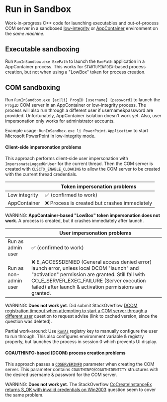 # Run in Sandbox
Work-in-progress C++ code for launching executables and out-of-process COM server in a sandboxed [low-integrity](https://docs.microsoft.com/en-us/previous-versions/dotnet/articles/bb625960(v%3dmsdn.10)) or [AppContainer](https://docs.microsoft.com/en-us/windows/desktop/secauthz/appcontainer-for-legacy-applications-) environment on the *same machine*.

## Executable sandboxing
Run `RunInSandbox.exe ExePath` to launch the `ExePath` application in a AppContainer process. This works for `STARTUPINFOEX`-based process creation, but not when using a "LowBox" token for process creation.

## COM sandboxing
Run `RunInSandbox.exe [ac|li] ProgID [username] [password]` to launch the `ProgID` COM server in an AppContainer or low-integrity process. The process will also run through a different user if username&password are provided. Unfortunately, AppContainer isolation doesn't work yet. Also, user impersonation only works for administrator accounts.

Example usage:
`RunInSandbox.exe li PowerPoint.Application` to start Microsoft PowerPoint in low-integrity mode.

#### Client-side impersonation problems
This approach performs client-side user impersonation with `ImpersonateLoggedOnUser` for the current thread. Then the COM server is created with `CLSCTX_ENABLE_CLOAKING` to allow the COM server to be created with the current thread credentials.

| | Token impersonation problems |
|---------------------|-----------------------------------------------------------------------------|
|Low integrity        | :white_check_mark: (confirmed to work)                                      |
|AppContainer         | :x: Process is created but crashes immediately                              |

WARNING: **AppContainer-based "LowBox" token impersonation does not work**. A process is created, but it crashes immediately after launch.

| | User impersonation problems |
|---------------------|-----------------------------------------------------------------------------|
|Run as admin user    | :white_check_mark: (confirmed to work)                                      |
|Run as non-admin user| :x: E_ACCESSDENIED (General access denied error) launch error, unless local DCOM "launch" and "activation" permission are granted. Still fail with CO_E_SERVER_EXEC_FAILURE (Server execution failed) after launch & activation permissions are granted. |

WARNING: **Does not work yet**. Did submit StackOverflow [DCOM registration timeout when attempting to start a COM server through a different user](https://web.archive.org/web/20190112183231/https://stackoverflow.com/questions/54076028/dcom-registration-timeout-when-attempting-to-start-a-com-server-through-a-differ) question to request advise (link to cached version, since the question was deleted).

Partial work-around: Use [`RunAs`](https://docs.microsoft.com/en-us/windows/desktop/com/runas) registry key to manually configure the user to run through. This also configures environment variable & registry properly, but launches the process in session 0 which prevents UI display.

#### COAUTHINFO-based (DCOM) process creation problems
This approach passes a [`COSERVERINFO`](https://docs.microsoft.com/en-us/windows/desktop/api/objidl/ns-objidl-_coserverinfo) parameter when creating the COM server. This parameter contains `COAUTHINFO`/`COAUTHIDENTITY` structures with the desired username & password for the COM server.

WARNING: **Does not work yet**. The StackOverflow [CoCreateInstanceEx returns S_OK with invalid credentials on Win2003](https://stackoverflow.com/questions/10589440/cocreateinstanceex-returns-s-ok-with-invalid-credentials-on-win2003) question seem to cover the same problem.

